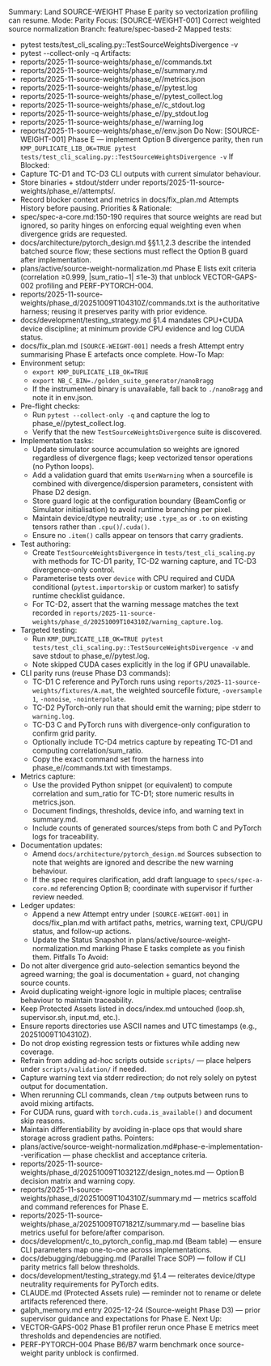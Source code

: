 Summary: Land SOURCE-WEIGHT Phase E parity so vectorization profiling can resume.
Mode: Parity
Focus: [SOURCE-WEIGHT-001] Correct weighted source normalization
Branch: feature/spec-based-2
Mapped tests:
- pytest tests/test_cli_scaling.py::TestSourceWeightsDivergence -v
- pytest --collect-only -q
Artifacts:
- reports/2025-11-source-weights/phase_e/<UTCSTAMP>/commands.txt
- reports/2025-11-source-weights/phase_e/<UTCSTAMP>/summary.md
- reports/2025-11-source-weights/phase_e/<UTCSTAMP>/metrics.json
- reports/2025-11-source-weights/phase_e/<UTCSTAMP>/pytest.log
- reports/2025-11-source-weights/phase_e/<UTCSTAMP>/pytest_collect.log
- reports/2025-11-source-weights/phase_e/<UTCSTAMP>/c_stdout.log
- reports/2025-11-source-weights/phase_e/<UTCSTAMP>/py_stdout.log
- reports/2025-11-source-weights/phase_e/<UTCSTAMP>/warning.log
- reports/2025-11-source-weights/phase_e/<UTCSTAMP>/env.json
Do Now: [SOURCE-WEIGHT-001] Phase E — implement Option B divergence parity, then run `KMP_DUPLICATE_LIB_OK=TRUE pytest tests/test_cli_scaling.py::TestSourceWeightsDivergence -v`
If Blocked:
- Capture TC-D1 and TC-D3 CLI outputs with current simulator behaviour.
- Store binaries + stdout/stderr under reports/2025-11-source-weights/phase_e/<UTCSTAMP>/attempts/.
- Record blocker context and metrics in docs/fix_plan.md Attempts History before pausing.
Priorities & Rationale:
- spec/spec-a-core.md:150-190 requires that source weights are read but ignored, so parity hinges on enforcing equal weighting even when divergence grids are requested.
- docs/architecture/pytorch_design.md §§1.1,2.3 describe the intended batched source flow; these sections must reflect the Option B guard after implementation.
- plans/active/source-weight-normalization.md Phase E lists exit criteria (correlation ≥0.999, |sum_ratio−1| ≤1e-3) that unblock VECTOR-GAPS-002 profiling and PERF-PYTORCH-004.
- reports/2025-11-source-weights/phase_d/20251009T104310Z/commands.txt is the authoritative harness; reusing it preserves parity with prior evidence.
- docs/development/testing_strategy.md §1.4 mandates CPU+CUDA device discipline; at minimum provide CPU evidence and log CUDA status.
- docs/fix_plan.md `[SOURCE-WEIGHT-001]` needs a fresh Attempt entry summarising Phase E artefacts once complete.
How-To Map:
- Environment setup:
  - `export KMP_DUPLICATE_LIB_OK=TRUE`
  - `export NB_C_BIN=./golden_suite_generator/nanoBragg`
  - If the instrumented binary is unavailable, fall back to `./nanoBragg` and note it in env.json.
- Pre-flight checks:
  - Run `pytest --collect-only -q` and capture the log to phase_e/<stamp>/pytest_collect.log.
  - Verify that the new `TestSourceWeightsDivergence` suite is discovered.
- Implementation tasks:
  - Update simulator source accumulation so weights are ignored regardless of divergence flags; keep vectorized tensor operations (no Python loops).
  - Add a validation guard that emits `UserWarning` when a sourcefile is combined with divergence/dispersion parameters, consistent with Phase D2 design.
  - Store guard logic at the configuration boundary (BeamConfig or Simulator initialisation) to avoid runtime branching per pixel.
  - Maintain device/dtype neutrality; use `.type_as` or `.to` on existing tensors rather than `.cpu()`/`.cuda()`.
  - Ensure no `.item()` calls appear on tensors that carry gradients.
- Test authoring:
  - Create `TestSourceWeightsDivergence` in `tests/test_cli_scaling.py` with methods for TC-D1 parity, TC-D2 warning capture, and TC-D3 divergence-only control.
  - Parameterise tests over `device` with CPU required and CUDA conditional (`pytest.importorskip` or custom marker) to satisfy runtime checklist guidance.
  - For TC-D2, assert that the warning message matches the text recorded in `reports/2025-11-source-weights/phase_d/20251009T104310Z/warning_capture.log`.
- Targeted testing:
  - Run `KMP_DUPLICATE_LIB_OK=TRUE pytest tests/test_cli_scaling.py::TestSourceWeightsDivergence -v` and save stdout to phase_e/<stamp>/pytest.log.
  - Note skipped CUDA cases explicitly in the log if GPU unavailable.
- CLI parity runs (reuse Phase D3 commands):
  - TC-D1 C reference and PyTorch runs using `reports/2025-11-source-weights/fixtures/A.mat`, the weighted sourcefile fixture, `-oversample 1`, `-nonoise`, `-nointerpolate`.
  - TC-D2 PyTorch-only run that should emit the warning; pipe stderr to `warning.log`.
  - TC-D3 C and PyTorch runs with divergence-only configuration to confirm grid parity.
  - Optionally include TC-D4 metrics capture by repeating TC-D1 and computing correlation/sum_ratio.
  - Copy the exact command set from the harness into phase_e/<stamp>/commands.txt with timestamps.
- Metrics capture:
  - Use the provided Python snippet (or equivalent) to compute correlation and sum_ratio for TC-D1; store numeric results in metrics.json.
  - Document findings, thresholds, device info, and warning text in summary.md.
  - Include counts of generated sources/steps from both C and PyTorch logs for traceability.
- Documentation updates:
  - Amend `docs/architecture/pytorch_design.md` Sources subsection to note that weights are ignored and describe the new warning behaviour.
  - If the spec requires clarification, add draft language to `specs/spec-a-core.md` referencing Option B; coordinate with supervisor if further review needed.
- Ledger updates:
  - Append a new Attempt entry under `[SOURCE-WEIGHT-001]` in docs/fix_plan.md with artifact paths, metrics, warning text, CPU/GPU status, and follow-up actions.
  - Update the Status Snapshot in plans/active/source-weight-normalization.md marking Phase E tasks complete as you finish them.
Pitfalls To Avoid:
- Do not alter divergence grid auto-selection semantics beyond the agreed warning; the goal is documentation + guard, not changing source counts.
- Avoid duplicating weight-ignore logic in multiple places; centralise behaviour to maintain traceability.
- Keep Protected Assets listed in docs/index.md untouched (loop.sh, supervisor.sh, input.md, etc.).
- Ensure reports directories use ASCII names and UTC timestamps (e.g., 20251009T104310Z).
- Do not drop existing regression tests or fixtures while adding new coverage.
- Refrain from adding ad-hoc scripts outside `scripts/` — place helpers under `scripts/validation/` if needed.
- Capture warning text via stderr redirection; do not rely solely on pytest output for documentation.
- When rerunning CLI commands, clean `/tmp` outputs between runs to avoid mixing artifacts.
- For CUDA runs, guard with `torch.cuda.is_available()` and document skip reasons.
- Maintain differentiability by avoiding in-place ops that would share storage across gradient paths.
Pointers:
- plans/active/source-weight-normalization.md#phase-e-implementation--verification — phase checklist and acceptance criteria.
- reports/2025-11-source-weights/phase_d/20251009T103212Z/design_notes.md — Option B decision matrix and warning copy.
- reports/2025-11-source-weights/phase_d/20251009T104310Z/summary.md — metrics scaffold and command references for Phase E.
- reports/2025-11-source-weights/phase_a/20251009T071821Z/summary.md — baseline bias metrics useful for before/after comparison.
- docs/development/c_to_pytorch_config_map.md (Beam table) — ensure CLI parameters map one-to-one across implementations.
- docs/debugging/debugging.md (Parallel Trace SOP) — follow if CLI parity metrics fall below thresholds.
- docs/development/testing_strategy.md §1.4 — reiterates device/dtype neutrality requirements for PyTorch edits.
- CLAUDE.md (Protected Assets rule) — reminder not to rename or delete artifacts referenced there.
- galph_memory.md entry 2025-12-24 (Source-weight Phase D3) — prior supervisor guidance and expectations for Phase E.
Next Up:
- VECTOR-GAPS-002 Phase B1 profiler rerun once Phase E metrics meet thresholds and dependencies are notified.
- PERF-PYTORCH-004 Phase B6/B7 warm benchmark once source-weight parity unblock is confirmed.
